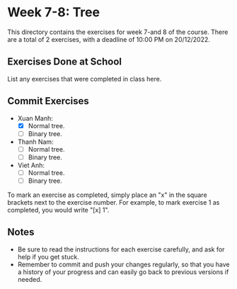 # Week 7-8: Tree

This directory contains the exercises for week 7-and 8 of the course. There are a total of 2 exercises, with a deadline of 10:00 PM on 20/12/2022.

## Exercises Done at School

List any exercises that were completed in class here.

## Commit Exercises

- Xuan Manh:
  - [x] Normal tree.
  - [ ] Binary tree.
- Thanh Nam:
  - [ ] Normal tree.
  - [ ] Binary tree.
- Viet Anh:
  - [ ] Normal tree.
  - [ ] Binary tree.

To mark an exercise as completed, simply place an "x" in the square brackets next to the exercise number. For example, to mark exercise 1 as completed, you would write "[x] 1".

## Notes

- Be sure to read the instructions for each exercise carefully, and ask for help if you get stuck.
- Remember to commit and push your changes regularly, so that you have a history of your progress and can easily go back to previous versions if needed.
